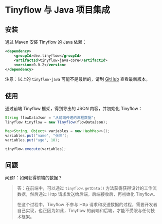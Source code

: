# Tinyflow 与 Java 项目集成



## 安装

通过 Maven 安装 Tinyflow 的 Java 依赖：

```xml
<dependency>
    <groupId>dev.tinyflow</groupId>
    <artifactId>tinyflow-java-core</artifactId>
    <version>0.0.2</version>
</dependency>
```
注意：以上的 `tinyflow-java` 可能不是最新的，请到 [GitHub](https://github.com/tinyflow-ai/tinyflow-java) 查看最新版本。

## 使用

通过前端 Tinyflow 框架，得到导出的 JSON 内容，并初始化 Tinyflow：

```java
String flowDataJson = "从前端传递的流程数据";
Tinyflow tinyflow = new Tinyflow(flowDataJson);

Map<String, Object> variables = new HashMap<>();
variables.put("name", "张三");
variables.put("age", 18);

tinyflow.execute(variables);
```

## 问题

问题1：如何获得前端的数据？
> 答：在前端中，可以通过 `tinyflow.getData()` 方法获得获得设计的工作流数据，然后通过 Http 请求发送给后端，后端接收后，再初始化 Tinyflow。
> 
> 在这个过程中，Tinyflow 不参与 Http 请求和发送数据的过程，需要开发者自己实现，也正因为如此，Tinyflow 的前端和后端，才能不受限与任何技术框架。


